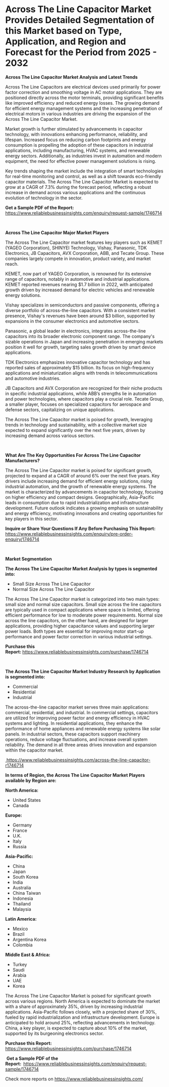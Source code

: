 <p><h1>Across The Line Capacitor Market Provides Detailed Segmentation of this Market based on Type, Application, and Region and Forecast for the Period from 2025 - 2032</h1></p><p><strong>Across The Line Capacitor Market Analysis and Latest Trends</strong></p>
<p><p>Across The Line Capacitors are electrical devices used primarily for power factor correction and smoothing voltage in AC motor applications. They are positioned directly across the motor terminals, providing significant benefits like improved efficiency and reduced energy losses. The growing demand for efficient energy management systems and the increasing penetration of electrical motors in various industries are driving the expansion of the Across The Line Capacitor Market.</p><p>Market growth is further stimulated by advancements in capacitor technology, with innovations enhancing performance, reliability, and lifespan. Increased focus on reducing carbon footprints and energy consumption is propelling the adoption of these capacitors in industrial applications, including manufacturing, HVAC systems, and renewable energy sectors. Additionally, as industries invest in automation and modern equipment, the need for effective power management solutions is rising.</p><p>Key trends shaping the market include the integration of smart technologies for real-time monitoring and control, as well as a shift towards eco-friendly capacitor materials. The Across The Line Capacitor Market is expected to grow at a CAGR of 7.3% during the forecast period, reflecting a robust increase in demand across various applications and the continuous evolution of technology in the sector.</p></p>
<p><strong>Get a Sample PDF of the Report:&nbsp;</strong> <a href="https://www.reliablebusinessinsights.com/enquiry/request-sample/1746714?utm_campaign=3134&utm_medium=2&utm_source=Github&utm_content=ia&utm_term=06042025&utm_id=across-the-line-capacitor">https://www.reliablebusinessinsights.com/enquiry/request-sample/1746714</a></p>
<p>&nbsp;</p>
<p><strong>Across The Line Capacitor Major Market Players</strong></p>
<p><p>The Across The Line Capacitor market features key players such as KEMET (YAGEO Corporation), SHINYEI Technology, Vishay, Panasonic, TDK Electronics, JB Capacitors, AVX Corporation, ABB, and Tecate Group. These companies largely compete in innovation, product variety, and market reach.</p><p>KEMET, now part of YAGEO Corporation, is renowned for its extensive range of capacitors, notably in automotive and industrial applications. KEMET reported revenues nearing $1.7 billion in 2022, with anticipated growth driven by increased demand for electric vehicles and renewable energy solutions.</p><p>Vishay specializes in semiconductors and passive components, offering a diverse portfolio of across-the-line capacitors. With a consistent market presence, Vishay's revenues have been around $3 billion, supported by expansions in the consumer electronics and automotive sectors.</p><p>Panasonic, a global leader in electronics, integrates across-the-line capacitors into its broader electronic component range. The company's sizable operations in Japan and increasing penetration in emerging markets position it well for growth, targeting sales growth driven by smart device applications.</p><p>TDK Electronics emphasizes innovative capacitor technology and has reported sales of approximately $15 billion. Its focus on high-frequency applications and miniaturization aligns with trends in telecommunications and automotive industries.</p><p>JB Capacitors and AVX Corporation are recognized for their niche products in specific industrial applications, while ABB’s strengths lie in automation and power technologies, where capacitors play a crucial role. Tecate Group, a smaller player, focuses on specialized capacitors for aerospace and defense sectors, capitalizing on unique applications.</p><p>The Across The Line Capacitor market is poised for growth, leveraging trends in technology and sustainability, with a collective market size expected to expand significantly over the next five years, driven by increasing demand across various sectors.</p></p>
<p>&nbsp;</p>
<p><strong>What Are The Key Opportunities For Across The Line Capacitor Manufacturers?</strong></p>
<p><p>The Across The Line Capacitor market is poised for significant growth, projected to expand at a CAGR of around 6% over the next five years. Key drivers include increasing demand for efficient energy solutions, rising industrial automation, and the growth of renewable energy systems. The market is characterized by advancements in capacitor technology, focusing on higher efficiency and compact designs. Geographically, Asia-Pacific leads in consumption due to rapid industrialization and infrastructure development. Future outlook indicates a growing emphasis on sustainability and energy efficiency, motivating innovations and creating opportunities for key players in this sector.</p></p>
<p><strong>Inquire or Share Your Questions If Any Before Purchasing This Report:</strong> <a href="https://www.reliablebusinessinsights.com/enquiry/pre-order-enquiry/1746714?utm_campaign=3134&utm_medium=2&utm_source=Github&utm_content=ia&utm_term=06042025&utm_id=across-the-line-capacitor">https://www.reliablebusinessinsights.com/enquiry/pre-order-enquiry/1746714</a></p>
<p>&nbsp;</p>
<p><strong>Market Segmentation</strong></p>
<p><strong>The Across The Line Capacitor Market Analysis by types is segmented into:</strong></p>
<p><ul><li>Small Size Across The Line Capacitor</li><li>Normal Size Across The Line Capacitor</li></ul></p>
<p><p>The Across The Line Capacitor market is categorized into two main types: small size and normal size capacitors. Small size across the line capacitors are typically used in compact applications where space is limited, offering efficient performance for low to moderate power requirements. Normal size across the line capacitors, on the other hand, are designed for larger applications, providing higher capacitance values and supporting larger power loads. Both types are essential for improving motor start-up performance and power factor correction in various industrial settings.</p></p>
<p><strong>Purchase this Report:&nbsp;</strong><a href="https://www.reliablebusinessinsights.com/purchase/1746714?utm_campaign=3134&utm_medium=2&utm_source=Github&utm_content=ia&utm_term=06042025&utm_id=across-the-line-capacitor">https://www.reliablebusinessinsights.com/purchase/1746714</a></p>
<p>&nbsp;</p>
<p><strong>The Across The Line Capacitor Market Industry Research by Application is segmented into:</strong></p>
<p><ul><li>Commercial</li><li>Residential</li><li>Industrial</li></ul></p>
<p><p>The across-the-line capacitor market serves three main applications: commercial, residential, and industrial. In commercial settings, capacitors are utilized for improving power factor and energy efficiency in HVAC systems and lighting. In residential applications, they enhance the performance of home appliances and renewable energy systems like solar panels. In industrial sectors, these capacitors support machinery operations, reduce voltage fluctuations, and increase overall system reliability. The demand in all three areas drives innovation and expansion within the capacitor market.</p></p>
<p><a href="https://www.reliablebusinessinsights.com/across-the-line-capacitor-r1746714?utm_campaign=3134&utm_medium=2&utm_source=Github&utm_content=ia&utm_term=06042025&utm_id=across-the-line-capacitor">&nbsp;https://www.reliablebusinessinsights.com/across-the-line-capacitor-r1746714</a></p>
<p><strong>In terms of Region, the Across The Line Capacitor Market Players available by Region are:</strong></p>
<p>
    <p> <strong> North America: </strong>
        <ul>
            <li>United States</li>
            <li>Canada</li>
        </ul>
        </p> 
    <p> <strong> Europe: </strong>
        <ul>
            <li>Germany</li>
            <li>France</li>
            <li>U.K.</li>
            <li>Italy</li>
            <li>Russia</li>
        </ul>
        </p> 
    <p> <strong> Asia-Pacific: </strong>
        <ul>
            <li>China</li>
            <li>Japan</li>
            <li>South Korea</li>
            <li>India</li>
            <li>Australia</li>
            <li>China Taiwan</li>
            <li>Indonesia</li>
            <li>Thailand</li>
            <li>Malaysia</li>
        </ul>
        </p> 
    <p> <strong> Latin America: </strong>
        <ul>
            <li>Mexico</li>
            <li>Brazil</li>
            <li>Argentina Korea</li>
            <li>Colombia</li>
        </ul>
        </p> 
    <p> <strong> Middle East & Africa: </strong>
        <ul>
            <li>Turkey</li>
            <li>Saudi</li>
            <li>Arabia</li>
            <li>UAE</li>
            <li>Korea</li>
        </ul>
    </p>
    </p>
<p><p>The Across The Line Capacitor Market is poised for significant growth across various regions. North America is expected to dominate the market with a share of approximately 35%, driven by increasing industrial applications. Asia-Pacific follows closely, with a projected share of 30%, fueled by rapid industrialization and infrastructure development. Europe is anticipated to hold around 25%, reflecting advancements in technology. China, a key player, is expected to capture about 10% of the market, supported by its burgeoning electronics sector.</p></p>
<p><strong>Purchase this Report: </strong><a href="https://www.reliablebusinessinsights.com/purchase/1746714?utm_campaign=3134&utm_medium=2&utm_source=Github&utm_content=ia&utm_term=06042025&utm_id=across-the-line-capacitor">https://www.reliablebusinessinsights.com/purchase/1746714</a></p>
<p>&nbsp;<strong>Get a Sample PDF of the Report:&nbsp;&nbsp;</strong><a href="https://www.reliablebusinessinsights.com/enquiry/request-sample/1746714?utm_campaign=3134&utm_medium=2&utm_source=Github&utm_content=ia&utm_term=06042025&utm_id=across-the-line-capacitor">https://www.reliablebusinessinsights.com/enquiry/request-sample/1746714</a></p>
<p><strong></strong></p>
<p>Check more reports on <a href="https://www.reliablebusinessinsights.com/?utm_campaign=3134&utm_medium=2&utm_source=Github&utm_content=ia&utm_term=06042025&utm_id=across-the-line-capacitor">https://www.reliablebusinessinsights.com/</a></p>